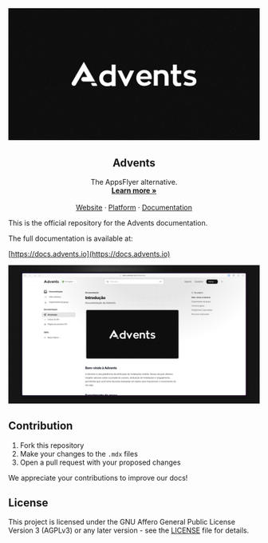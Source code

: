 <a href="https://advents.io/?utm_medium=social&utm_source=github&utm_campaign=docs-repo">
  <img alt="Advents is the mobile attribution tool for modern apps." src="./.github/og.png">
</a>

<h2 align="center">Advents</h2>

<p align="center">
  The AppsFlyer alternative.
  <br />
  <a href="https://advents.io/?utm_medium=social&utm_source=github&utm_campaign=docs-repo"><strong>Learn more »</strong></a>
  <br />
  <br />
  <a href="https://advents.io/?utm_medium=social&utm_source=github&utm_campaign=docs-repo">Website</a>
  ·
  <a href="https://app.advents.io">Platform</a>
  ·
  <a href="https://docs.advents.io">Documentation</a>
</p>

This is the official repository for the Advents documentation.

The full documentation is available at:

[https://docs.advents.io](https://docs.advents.io)

<img alt="Advents is the mobile attribution tool for modern apps." src="./.github/preview-docs.png">

## Contribution

1. Fork this repository
2. Make your changes to the `.mdx` files
3. Open a pull request with your proposed changes

We appreciate your contributions to improve our docs!

## License

This project is licensed under the GNU Affero General Public License Version 3 (AGPLv3) or any later version - see the [LICENSE](LICENSE.md) file for details.

